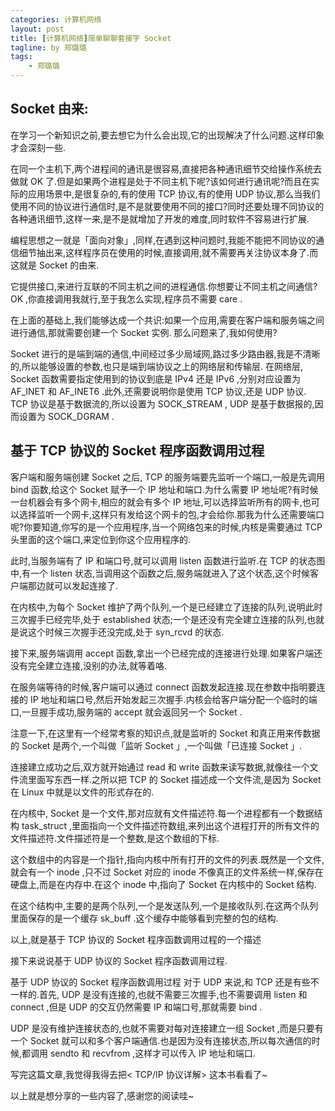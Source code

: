 ```yaml
---
categories: 计算机网络
layout: post
title: [计算机网络]简单聊聊套接字 Socket
tagline: by 郑璐璐
tags:
    - 郑璐璐
---
```



## Socket 由来:
在学习一个新知识之前,要去想它为什么会出现,它的出现解决了什么问题.这样印象才会深刻一些.

在同一个主机下,两个进程间的通讯是很容易,直接把各种通讯细节交给操作系统去做就 OK 了.但是如果两个进程是处于不同主机下呢?该如何进行通讯呢?而且在实际的应用场景中,是很复杂的,有的使用 TCP 协议,有的使用 UDP 协议,那么当我们使用不同的协议进行通信时,是不是就要使用不同的接口?同时还要处理不同协议的各种通讯细节,这样一来,是不是就增加了开发的难度,同时软件不容易进行扩展.

编程思想之一就是「面向对象」,同样,在遇到这种问题时,我能不能把不同协议的通信细节抽出来,这样程序员在使用的时候,直接调用,就不需要再关注协议本身了.而这就是 Socket 的由来.

它提供接口,来进行互联的不同主机之间的进程通信.你想要让不同主机之间通信? OK ,你直接调用我就行,至于我怎么实现,程序员不需要 care .

在上面的基础上,我们能够达成一个共识:如果一个应用,需要在客户端和服务端之间进行通信,那就需要创建一个 Socket 实例.
那么问题来了,我如何使用?

Socket 进行的是端到端的通信,中间经过多少局域网,路过多少路由器,我是不清晰的,所以能够设置的参数,也只是端到端协议之上的网络层和传输层.
在网络层, Socket 函数需要指定使用到的协议到底是 IPv4 还是 IPv6 ,分别对应设置为 AF_INET 和 AF_INET6 .此外,还需要说明你是使用 TCP 协议,还是 UDP 协议. TCP 协议是基于数据流的,所以设置为 SOCK_STREAM , UDP 是基于数据报的,因而设置为 SOCK_DGRAM .

## 基于 TCP 协议的 Socket 程序函数调用过程
客户端和服务端创建 Socket 之后, TCP 的服务端要先监听一个端口,一般是先调用 bind 函数,给这个 Socket 赋予一个 IP 地址和端口.为什么需要 IP 地址呢?有时候一台机器会有多个网卡,相应的就会有多个 IP 地址,可以选择监听所有的网卡,也可以选择监听一个网卡,这样只有发给这个网卡的包,才会给你.那我为什么还需要端口呢?你要知道,你写的是一个应用程序,当一个网络包来的时候,内核是需要通过 TCP 头里面的这个端口,来定位到你这个应用程序的.

 此时,当服务端有了 IP 和端口号,就可以调用 listen 函数进行监听.在 TCP 的状态图中,有一个 listen 状态,当调用这个函数之后,服务端就进入了这个状态,这个时候客户端那边就可以发起连接了.

在内核中,为每个 Socket 维护了两个队列,一个是已经建立了连接的队列,说明此时三次握手已经完毕,处于 established 状态;一个是还没有完全建立连接的队列,也就是说这个时候三次握手还没完成,处于 syn_rcvd 的状态.

接下来,服务端调用 accept 函数,拿出一个已经完成的连接进行处理.如果客户端还没有完全建立连接,没别的办法,就等着咯.

在服务端等待的时候,客户端可以通过 connect 函数发起连接.现在参数中指明要连接的 IP 地址和端口号,然后开始发起三次握手.内核会给客户端分配一个临时的端口,一旦握手成功,服务端的 accept 就会返回另一个 Socket .

注意一下,在这里有一个经常考察的知识点,就是监听的 Socket 和真正用来传数据的 Socket 是两个,一个叫做「监听 Socket 」,一个叫做「已连接 Socket 」.

连接建立成功之后,双方就开始通过 read 和 write 函数来读写数据,就像往一个文件流里面写东西一样.之所以把 TCP 的 Socket 描述成一个文件流,是因为 Socket 在 Linux 中就是以文件的形式存在的.

在内核中, Socket 是一个文件,那对应就有文件描述符.每一个进程都有一个数据结构 task_struct ,里面指向一个文件描述符数组,来列出这个进程打开的所有文件的文件描述符.文件描述符是一个整数,是这个数组的下标.

这个数组中的内容是一个指针,指向内核中所有打开的文件的列表.既然是一个文件,就会有一个 inode ,只不过 Socket 对应的 inode 不像真正的文件系统一样,保存在硬盘上,而是在内存中.在这个 inode 中,指向了 Socket 在内核中的 Socket 结构.

在这个结构中,主要的是两个队列,一个是发送队列,一个是接收队列.在这两个队列里面保存的是一个缓存 sk_buff .这个缓存中能够看到完整的包的结构.

以上,就是基于 TCP 协议的 Socket 程序函数调用过程的一个描述

接下来说说基于 UDP 协议的 Socket 程序函数调用过程.

基于 UDP 协议的 Socket 程序函数调用过程
对于 UDP 来说,和 TCP 还是有些不一样的.首先, UDP 是没有连接的,也就不需要三次握手,也不需要调用 listen 和 connect ,但是 UDP 的交互仍然需要 IP 和端口号,那就需要 bind .  

UDP 是没有维护连接状态的,也就不需要对每对连接建立一组 Socket ,而是只要有一个 Socket 就可以和多个客户端通信.也是因为没有连接状态,所以每次通信的时候,都调用 sendto 和 recvfrom ,这样才可以传入 IP 地址和端口.
 
写完这篇文章,我觉得我得去把< TCP/IP 协议详解> 这本书看看了~

以上就是想分享的一些内容了,感谢您的阅读哇~